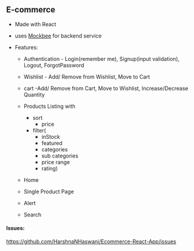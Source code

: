 ## E-commerce

- Made with React

- uses [Mockbee](https://mockbee.netlify.app/) for backend service

- Features:

  - Authentication - Login(remember me), Signup(input validation), Logout, ForgotPassword

  - Wishlist - Add/ Remove from Wishlist, Move to Cart
  - cart -Add/ Remove from Cart, Move to Wishlist, Increase/Decrease Quantity

  - Products Listing with
    - sort
      - price
    - filter(
      - inStock
      - featured
      - categories
      - sub categories
      - price range
      - rating)
  - Home
  - Single Product Page
  - Alert
  - Search

#### Issues:
https://github.com/HarshnaNHaswani/Ecommerce-React-App/issues